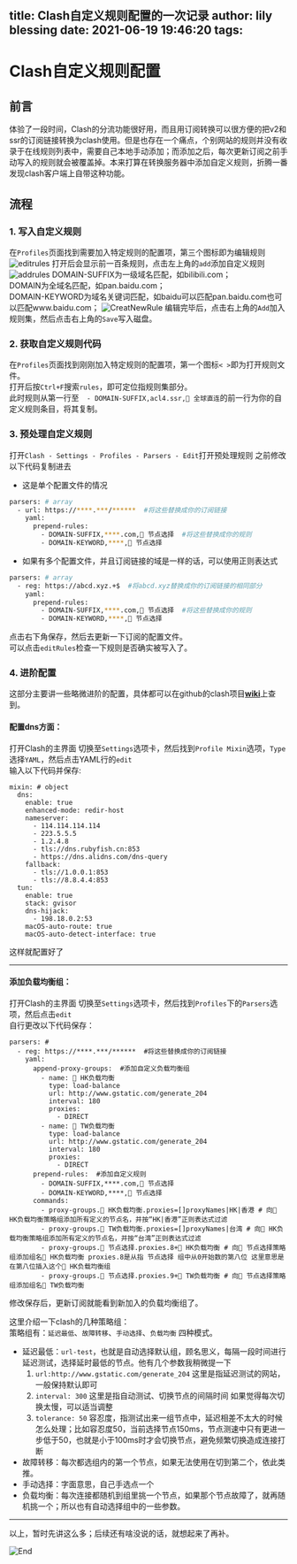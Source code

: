 title: Clash自定义规则配置的一次记录
author: lily blessing
date: 2021-06-19 19:46:20
tags:
---
# Clash自定义规则配置
## 前言
体验了一段时间，Clash的分流功能很好用，而且用订阅转换可以很方便的把v2和ssr的订阅链接转换为clash使用。但是也存在一个痛点，个别网站的规则并没有收录于在线规则列表中，需要自己本地手动添加；而添加之后，每次更新订阅之前手动写入的规则就会被覆盖掉。本来打算在转换服务器中添加自定义规则，折腾一番发现clash客户端上自带这种功能。

## 流程
### 1. 写入自定义规则  
在`Profiles`页面找到需要加入特定规则的配置项，第三个图标即为编辑规则
![editrules](https://oss.lilyblessing.xyz/2:/img/editRules.jpg)
打开后会显示前一百条规则，点击左上角的`add`添加自定义规则
![addrules](https://oss.lilyblessing.xyz/2:/img/addRules.jpg)
DOMAIN-SUFFIX为一级域名匹配，如bilibili.com；  
DOMAIN为全域名匹配，如pan.baidu.com；  
DOMAIN-KEYWORD为域名关键词匹配，如baidu可以匹配pan.baidu.com也可以匹配www.baidu.com；
![CreatNewRule](https://oss.lilyblessing.xyz/2:/img/CreatNewRule.jpg)
编辑完毕后，点击右上角的`Add`加入规则集，然后点击右上角的`Save`写入磁盘。

### 2. 获取自定义规则代码
在`Profiles`页面找到刚刚加入特定规则的配置项，第一个图标`< >`即为打开规则文件。  
打开后按`Ctrl+F`搜索`rules`，即可定位指规则集部分。  
此时规则从第一行至`  - DOMAIN-SUFFIX,acl4.ssr,🎯 全球直连`的前一行为你的自定义规则条目，将其复制。

### 3. 预处理自定义规则
打开`Clash - Settings - Profiles - Parsers - Edit`打开预处理规则
之前修改以下代码复制进去  
- 这是单个配置文件的情况
``` bash
parsers: # array
  - url: https://****.***/******  #将这些替换成你的订阅链接
    yaml:
      prepend-rules:
        - DOMAIN-SUFFIX,****.com,🚀 节点选择  #将这些替换成你的规则
        - DOMAIN-KEYWORD,****,🚀 节点选择
```
- 如果有多个配置文件，并且订阅链接的域是一样的话，可以使用正则表达式
``` bash
parsers: # array
  - reg: https://abcd.xyz.+$  #将abcd.xyz替换成你的订阅链接的相同部分
    yaml:
      prepend-rules:
        - DOMAIN-SUFFIX,****.com,🚀 节点选择  #将这些替换成你的规则
        - DOMAIN-KEYWORD,****,🚀 节点选择
```

点击右下角保存，然后去更新一下订阅的配置文件。  
可以点击`editRules`检查一下规则是否确实被写入了。

### 4. 进阶配置
这部分主要讲一些略微进阶的配置，具体都可以在github的clash项目[**wiki**](https://docs.cfw.lbyczf.com/contents/configfile.html)上查到。  

#### 配置dns方面：  
打开Clash的主界面 切换至`Settings`选项卡，然后找到`Profile Mixin`选项，`Type`选择`YAML`，然后点击YAML行的`edit`  
输入以下代码并保存:  
```
mixin: # object
  dns:
    enable: true
    enhanced-mode: redir-host
    nameserver:
      - 114.114.114.114
      - 223.5.5.5
      - 1.2.4.8
      - tls://dns.rubyfish.cn:853
      - https://dns.alidns.com/dns-query
    fallback:
      - tls://1.0.0.1:853
      - tls://8.8.4.4:853
  tun:
    enable: true
    stack: gvisor
    dns-hijack:
      - 198.18.0.2:53
    macOS-auto-route: true
    macOS-auto-detect-interface: true

```

这样就配置好了

---

#### 添加负载均衡组：
打开Clash的主界面 切换至`Settings`选项卡，然后找到`Profiles`下的`Parsers`选项，然后点击`edit`  
自行更改以下代码保存：
```
parsers: # 
  - reg: https://****.***/******  #将这些替换成你的订阅链接
    yaml:
      append-proxy-groups:  #添加自定义负载均衡组
        - name: 🔮 HK负载均衡
          type: load-balance
          url: http://www.gstatic.com/generate_204
          interval: 180
          proxies:
            - DIRECT
        - name: 🔮 TW负载均衡
          type: load-balance
          url: http://www.gstatic.com/generate_204
          interval: 180
          proxies:
            - DIRECT
      prepend-rules:  #添加自定义规则
        - DOMAIN-SUFFIX,****.com,🚀 节点选择 
        - DOMAIN-KEYWORD,****,🚀 节点选择	
      commands:
        - proxy-groups.🔮 HK负载均衡.proxies=[]proxyNames|HK|香港 # 向🔮 HK负载均衡策略组添加所有定义的节点名，并按“HK|香港”正则表达式过滤
        - proxy-groups.🔮 TW负载均衡.proxies=[]proxyNames|台湾 # 向🔮 HK负载均衡策略组添加所有定义的节点名，并按“台湾”正则表达式过滤
        - proxy-groups.🚀 节点选择.proxies.8+🔮 HK负载均衡 # 向🚀 节点选择策略组添加组名🔮 HK负载均衡 proxies.8是从指 节点选择 组中从0开始数的第八位 这里意思是在第八位插入这个🔮 HK负载均衡组
        - proxy-groups.🚀 节点选择.proxies.9+🔮 TW负载均衡 # 向🚀 节点选择策略组添加组名🔮 TW负载均衡
```
修改保存后，更新订阅就能看到新加入的负载均衡组了。

这里介绍一下clash的几种策略组：  
策略组有：`延迟最低`、`故障转移`、`手动选择`、`负载均衡` 四种模式。
- 延迟最低：`url-test`，也就是自动选择默认组，顾名思义，每隔一段时间进行延迟测试，选择延时最低的节点。他有几个参数我稍微提一下
	1. `url:http://www.gstatic.com/generate_204` 这里是指延迟测试的网站，一般保持默认即可
    2. `interval: 300` 这里是指自动测试、切换节点的间隔时间 如果觉得每次切换太慢，可以适当调整
    3. `tolerance: 50` 容忍度，指测试出来一组节点中，延迟相差不太大的时候怎么处理；比如容忍度50，当前选择节点150ms，节点测速中只有更进一步低于50，也就是小于100ms时才会切换节点，避免频繁切换造成连接打断
- 故障转移：每次都选组内的第一个节点，如果无法使用在切到第二个，依此类推。
- 手动选择：字面意思，自己手选点一个
- 负载均衡：每次连接都随机到组里挑一个节点，如果那个节点故障了，就再随机挑一个；所以也有自动选择组中的一些参数。

---

以上，暂时先讲这么多；后续还有啥没说的话，就想起来了再补。

![End](https://oss.lilyblessing.xyz/2:/img/pid=90325048.webp)
